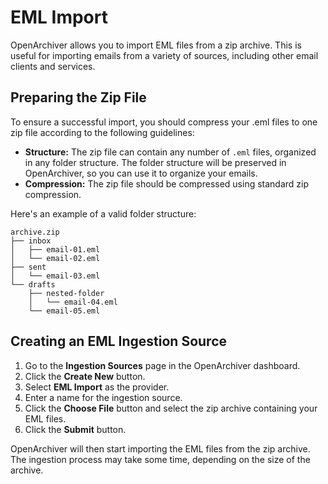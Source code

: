 # EML Import

OpenArchiver allows you to import EML files from a zip archive. This is useful for importing emails from a variety of sources, including other email clients and services.

## Preparing the Zip File

To ensure a successful import, you should compress your .eml files to one zip file according to the following guidelines:

-   **Structure:** The zip file can contain any number of `.eml` files, organized in any folder structure. The folder structure will be preserved in OpenArchiver, so you can use it to organize your emails.
-   **Compression:** The zip file should be compressed using standard zip compression.

Here's an example of a valid folder structure:

```
archive.zip
├── inbox
│   ├── email-01.eml
│   └── email-02.eml
├── sent
│   └── email-03.eml
└── drafts
    ├── nested-folder
    │   └── email-04.eml
    └── email-05.eml
```

## Creating an EML Ingestion Source

1.  Go to the **Ingestion Sources** page in the OpenArchiver dashboard.
2.  Click the **Create New** button.
3.  Select **EML Import** as the provider.
4.  Enter a name for the ingestion source.
5.  Click the **Choose File** button and select the zip archive containing your EML files.
6.  Click the **Submit** button.

OpenArchiver will then start importing the EML files from the zip archive. The ingestion process may take some time, depending on the size of the archive.
